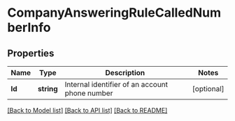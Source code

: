 # CompanyAnsweringRuleCalledNumberInfo

## Properties

Name | Type | Description | Notes
------------ | ------------- | ------------- | -------------
**Id** | **string** | Internal identifier of an account phone number | [optional] 

[[Back to Model list]](../README.md#documentation-for-models) [[Back to API list]](../README.md#documentation-for-api-endpoints) [[Back to README]](../README.md)


